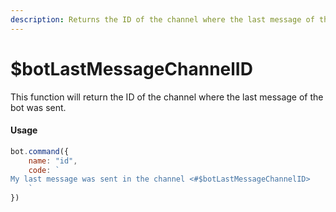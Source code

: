 ```yaml
---
description: Returns the ID of the channel where the last message of the bot was sent
---
```


# $botLastMessageChannelID

This function will return the ID of the channel where the last message of the bot was sent.

#### Usage

```javascript
bot.command({
    name: "id",
    code: `
My last message was sent in the channel <#$botLastMessageChannelID>
    `
})
```

